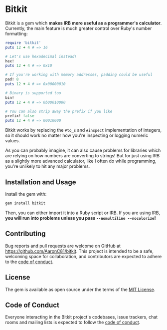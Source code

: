 # Bitkit

Bitkit is a gem which **makes IRB more useful as a programmer's calculator**. Currently, the main
feature is much greater control over Ruby's number formatting:

```ruby
require 'bitkit'
puts 12 + 4 # => 16

# Let's use hexadecimal instead!
hex!
puts 12 + 4 # => 0x10

# If you're working with memory addresses, padding could be useful
pad! 8
puts 12 + 4 # => 0x00000010

# Binary is supported too
bin!
puts 12 + 4 # => 0b00010000

# You can also strip away the prefix if you like
prefix! false
puts 12 + 4 # => 00010000
```

Bitkit works by replacing the `#to_s` and `#inspect` implementation of integers, so it should work
no matter how you're inspecting or logging numeric values.

As you can probably imagine, it can also cause problems for libraries which are relying on how
numbers are converting to strings! But for just using IRB as a slightly more advanced calculator,
like I often do while programming, you're unlikely to hit any major problems.

## Installation and Usage

Install the gem with:

```sh
gem install bitkit
```

Then, you can either import it into a Ruby script or IRB. If you are using IRB, **you will run into 
problems unless you pass `--nomultiline --nocolorize`!**

## Contributing

Bug reports and pull requests are welcome on GitHub at https://github.com/AaronC81/bitkit. This project is intended to be a safe, welcoming space for collaboration, and contributors are expected to adhere to the [code of conduct](https://github.com/AaronC81/bitkit/blob/main/CODE_OF_CONDUCT.md).

## License

The gem is available as open source under the terms of the [MIT License](https://opensource.org/licenses/MIT).

## Code of Conduct

Everyone interacting in the Bitkit project's codebases, issue trackers, chat rooms and mailing lists is expected to follow the [code of conduct](https://github.com/AaronC81/bitkit/blob/main/CODE_OF_CONDUCT.md).
